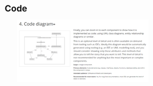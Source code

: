 # Code

<figure><img src="../../.gitbook/assets/image (2) (2).png" alt=""><figcaption></figcaption></figure>
